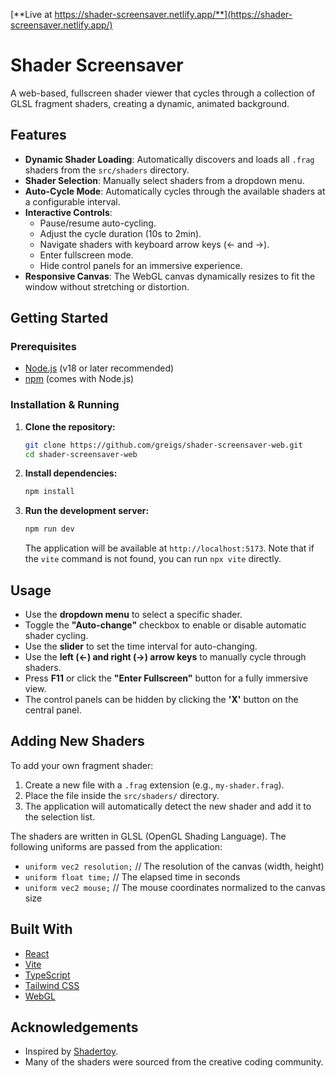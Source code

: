 [**Live at https://shader-screensaver.netlify.app/**](https://shader-screensaver.netlify.app/)

# Shader Screensaver

A web-based, fullscreen shader viewer that cycles through a collection of GLSL fragment shaders, creating a dynamic, animated background.

## Features

- **Dynamic Shader Loading**: Automatically discovers and loads all `.frag` shaders from the `src/shaders` directory.
- **Shader Selection**: Manually select shaders from a dropdown menu.
- **Auto-Cycle Mode**: Automatically cycles through the available shaders at a configurable interval.
- **Interactive Controls**:
  - Pause/resume auto-cycling.
  - Adjust the cycle duration (10s to 2min).
  - Navigate shaders with keyboard arrow keys (← and →).
  - Enter fullscreen mode.
  - Hide control panels for an immersive experience.
- **Responsive Canvas**: The WebGL canvas dynamically resizes to fit the window without stretching or distortion.

## Getting Started

### Prerequisites

- [Node.js](https://nodejs.org/) (v18 or later recommended)
- [npm](https://www.npmjs.com/) (comes with Node.js)

### Installation & Running

1. **Clone the repository:**
   ```bash
   git clone https://github.com/greigs/shader-screensaver-web.git
   cd shader-screensaver-web
   ```

2. **Install dependencies:**
   ```bash
   npm install
   ```

3. **Run the development server:**
   ```bash
   npm run dev
   ```
   The application will be available at `http://localhost:5173`. Note that if the `vite` command is not found, you can run `npx vite` directly.

## Usage

- Use the **dropdown menu** to select a specific shader.
- Toggle the **"Auto-change"** checkbox to enable or disable automatic shader cycling.
- Use the **slider** to set the time interval for auto-changing.
- Use the **left (←) and right (→) arrow keys** to manually cycle through shaders.
- Press **F11** or click the **"Enter Fullscreen"** button for a fully immersive view.
- The control panels can be hidden by clicking the **'X'** button on the central panel.

## Adding New Shaders

To add your own fragment shader:

1. Create a new file with a `.frag` extension (e.g., `my-shader.frag`).
2. Place the file inside the `src/shaders/` directory.
3. The application will automatically detect the new shader and add it to the selection list.

The shaders are written in GLSL (OpenGL Shading Language). The following uniforms are passed from the application:

- `uniform vec2 resolution;` // The resolution of the canvas (width, height)
- `uniform float time;`      // The elapsed time in seconds
- `uniform vec2 mouse;`      // The mouse coordinates normalized to the canvas size

## Built With

- [React](https://react.dev/)
- [Vite](https://vitejs.dev/)
- [TypeScript](https://www.typescriptlang.org/)
- [Tailwind CSS](https://tailwindcss.com/)
- [WebGL](https://developer.mozilla.org/en-US/docs/Web/API/WebGL_API)

## Acknowledgements

- Inspired by [Shadertoy](https://www.shadertoy.com/).
- Many of the shaders were sourced from the creative coding community. 
